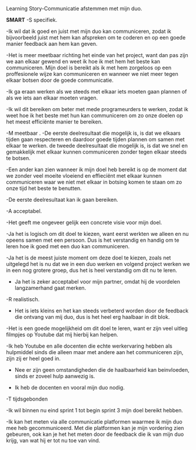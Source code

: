 Learning Story-Communicatie afstemmen met mijn duo.

**SMART**
-S specifiek.

-Ik wil dat ik goed en juist met mijn duo kan communiceren, zodat ik bijvoorbeeld juist met hem kan afspreken om te coderen en op een goede manier feedback aan hem kan geven.

-Het is meer meetbaar richting het einde van het project, want dan pas zijn we aan elkaar gewend en weet ik hoe ik met hem het beste kan communiceren. 
Mijn doel is bereikt als ik met hem zorgeloos op een proffesionele wijze kan communiceren en wanneer we niet meer tegen elkaar botsen door de goede communicatie.

-Ik ga eraan werken als we steeds met elkaar iets moeten gaan plannen of als we iets aan elkaar moeten vragen.

-Ik wil dit bereiken om beter met mede programeurders te werken, zodat ik weet hoe ik het beste met hun kan communiceren om zo onze doelen op het meest efficiënte manier te bereiken.



-M meetbaar .
-De eerste deelresultaat die mogelijk is, is dat we elkaars tijden gaan respecteren en daardoor goede tijden plannen om samen met elkaar te werken. de tweede deelresultaat die mogelijk is, is dat we snel en gemakkelijk met elkaar kunnen communiceren zonder tegen elkaar steeds te botsen.

-Een ander kan zien wanneer ik mijn doel heb bereikt is op de moment dat we zonder veel moeite vloeiend en effieciënt met elkaar kunnen communiceren waar we niet met elkaar in botsing komen te staan om zo onze tijd het beste te benutten.

-De eerste deelresultaat kan ik gaan bereiken.




-A acceptabel.

-Het geeft me ongeveer gelijk een concrete visie voor mijn doel.

-Ja het is logisch om dit doel te kiezen, want eerst werkten we alleen en nu opeens samen met een persoon. Dus is het verstandig en handig om te leren hoe ik goed met een duo kan communiceren.

-Ja het is de meest juiste moment om deze doel te kiezen, zoals net uitgelegd het is nu dat we in een duo werken en volgend project werken we in een nog grotere groep, dus het is heel verstandig om dit nu te leren.

- Ja het is zeker acceptabel voor mijn partner, omdat hij de voordelen langzamerhand gaat merken.




-R realistisch.
- Het is iets kleins en het kan steeds verbeterd worden door de feedback die ontvang van mij duo, dus is het heel erg haalbaar in dit blok.

-Het is een goede mogelijkheid om dit doel te leren, want er zijn veel uitleg filmpjes op Youtube dat mij hierbij kan helpen.

-Ik heb Youtube en alle docenten die echte werkervaring hebben als hulpmiddel sinds die alleen maar met andere aan het communiceren zijn, zijn zij er heel goed in. 

- Nee er zijn geen omstandigheden die de haalbaarheid kan beinvloeden, sinds er zoveel hulp aanwezig is.

- Ik heb de docenten en vooral mijn duo nodig.



-T tijdsgebonden

-Ik wil binnen nu eind sprint 1 tot begin sprint 3 mijn doel bereikt hebben.

-Ik kan het meten via alle communicatie platformen waarmee ik mijn duo mee heb gecommuniceerd. Met die platformen kan je mijn vordering zien gebeuren, ook kan je het het meten door de feedback die ik van mijn duo krijg, van wat hij er tot nu toe van vind.





